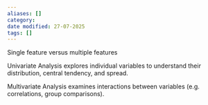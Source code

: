 ```yaml
---
aliases: []
category: 
date modified: 27-07-2025
tags: []
---
```


Single feature versus multiple features

Univariate Analysis explores individual variables to understand their distribution, central tendency, and spread.
 
 Multivariate Analysis examines interactions between variables (e.g. correlations, group comparisons).
